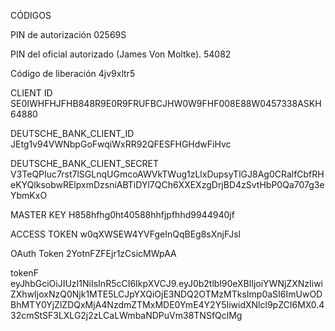 CÓDIGOS

PIN de autorización
02569S

PIN del oficial autorizado (James Von Moltke).
54082

Código de liberación
4jv9xltr5


CLIENT ID
SE0IWHFHJFHB848R9E0R9FRUFBCJHW0W9FHF008E88W0457338ASKH64880

DEUTSCHE_BANK_CLIENT_ID
JEtg1v94VWNbpGoFwqiWxRR92QFESFHGHdwFiHvc

DEUTSCHE_BANK_CLIENT_SECRET 
V3TeQPIuc7rst7lSGLnqUGmcoAWVkTWug1zLlxDupsyTlGJ8Ag0CRalfCbfRHeKYQlksobwRElpxmDzsniABTiDYl7QCh6XXEXzgDrjBD4zSvtHbP0Qa707g3eYbmKxO


MASTER KEY
H858hfhg0ht40588hhfjpfhhd9944940jf


ACCESS TOKEN
w0qXWSEW4YVFgeInQqBEg8sXnjFJsl

OAuth Token
2YotnFZFEjr1zCsicMWpAA

tokenF
eyJhbGciOiJIUzI1NiIsInR5cCI6IkpXVCJ9.eyJ0b2tlbl90eXBlIjoiYWNjZXNzIiwiZXhwIjoxNzQ0Njk1MTE5LCJpYXQiOjE3NDQ2OTMzMTksImp0aSI6ImUwODBhMTY0YjZlZDQxMjA4NzdmZTMxMDE0YmE4Y2Y5IiwidXNlcl9pZCI6MX0.432cmStSF3LXLG2j2zLCaLWmbaNDPuVm38TNSfQclMg

